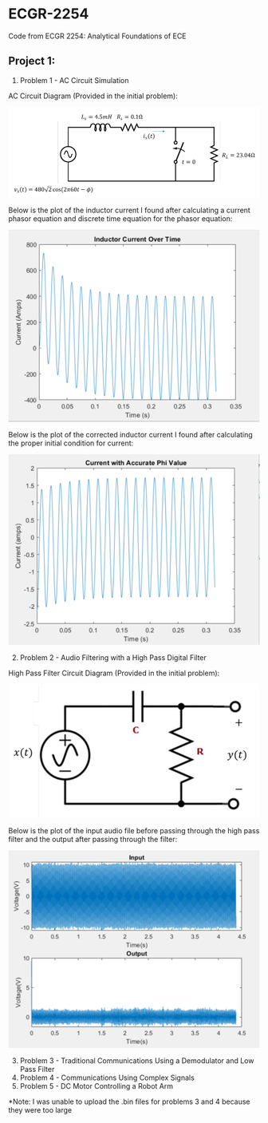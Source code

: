 # ECGR-2254
Code from ECGR 2254: Analytical Foundations of ECE

## Project 1:
1. Problem 1 - AC Circuit Simulation

AC Circuit Diagram (Provided in the initial problem):
<p align="center">
  <img src="Problem_1_Circuit.PNG">
</p>

Below is the plot of the inductor current I found after calculating a current phasor equation and discrete time equation for the phasor equation:
<p align="center">
  <img src="Problem_1_Graph1.PNG">
</p>

Below is the plot of the corrected inductor current I found after calculating the proper initial condition for current:
<p align="center">
  <img src="Problem_1_Graph2.PNG">
</p>

2. Problem 2 - Audio Filtering with a High Pass Digital Filter

High Pass Filter Circuit Diagram (Provided in the initial problem):
<p align="center">
  <img src="Problem_2_Circuit.PNG">
</p>

Below is the plot of the input audio file before passing through the high pass filter and the output after passing through the filter:
<p align="center">
  <img src="Problem_2_Graph1.PNG">
</p>

3. Problem 3 - Traditional Communications Using a Demodulator and Low Pass Filter
4. Problem 4 - Communications Using Complex Signals
5. Problem 5 - DC Motor Controlling a Robot Arm

*Note: I was unable to upload the .bin files for problems 3 and 4 because they were too large
